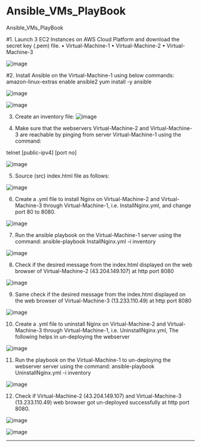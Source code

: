 # Ansible_VMs_PlayBook
Ansible_VMs_PlayBook


#1.	Launch 3 EC2 Instances on AWS Cloud Platform and download the secret key (.pem) file.
•	Virtual-Machine-1
•	Virtual-Machine-2
•	Virtual-Machine-3

![image](https://user-images.githubusercontent.com/40047632/189057829-21f8787e-a088-4c02-a590-e27fb18a2740.png)

 

#2.	Install Ansible on the Virtual-Machine-1 using below commands:
amazon-linux-extras enable ansible2
yum install -y ansible

![image](https://user-images.githubusercontent.com/40047632/189057976-891bcfd8-f8ed-461b-8c8e-8cf0f48f638f.png)


![image](https://user-images.githubusercontent.com/40047632/189058044-f0509dc1-30d1-4f4d-bc8e-f5d48d9b36fd.png)

 


3.	Create an inventory file:
 ![image](https://user-images.githubusercontent.com/40047632/189058081-318b3007-2289-4f0f-bf5a-97c528ee9367.png)



4.	Make sure that the webservers Virtual-Machine-2 and Virtual-Machine-3 are reachable by pinging from server Virtual-Machine-1 using the command: 

telnet [public-ipv4] [port no]

![image](https://user-images.githubusercontent.com/40047632/189058108-95c11df5-40b9-4826-a7c7-3069b56f9355.png)


 


5.	Source (src) index.html file as follows:
 


![image](https://user-images.githubusercontent.com/40047632/189058136-511371a9-5cbf-464b-8b2c-2cd3b2d2d185.png)





6.	Create a .yml file to install Nginx on Virtual-Machine-2 and Virtual-Machine-3 through Virtual-Machine-1, i.e. InstallNginx.yml, and change port 80 to 8080.

 
![image](https://user-images.githubusercontent.com/40047632/189058162-46e998e5-4991-48ff-8bf4-802723cb55de.png)



7.	Run the ansible playbook on the Virtual-Machine-1 server using the command: 
ansible-playbook InstallNginx.yml -i inventory

![image](https://user-images.githubusercontent.com/40047632/189058200-87fc6f87-f96e-4a3f-b78d-559d7b7ac5bd.png)

 


8.	Check if the desired message from the index.html displayed on the web browser of Virtual-Machine-2 (43.204.149.107) at http port 8080

 ![image](https://user-images.githubusercontent.com/40047632/189058220-49e5a7bc-be4b-41b2-92ef-9a16d7da4937.png)




9.	Same check if the desired message from the index.html displayed on the web browser of Virtual-Machine-3 (13.233.110.49) at http port 8080

![image](https://user-images.githubusercontent.com/40047632/189058246-f9c3c899-8a42-4906-951b-854d66c92f2d.png)

 


10.	Create a .yml file to uninstall Nginx on Virtual-Machine-2 and Virtual-Machine-3 through Virtual-Machine-1, i.e. UninstallNginx.yml, The following helps in un-deploying the webserver



 
![image](https://user-images.githubusercontent.com/40047632/189058266-ba64e602-ec99-430b-8e92-765a4d426b3f.png)











11.	Run the playbook on the Virtual-Machine-1 to un-deploying the webserver server using the command: 
ansible-playbook UninstallNginx.yml -i inventory

 ![image](https://user-images.githubusercontent.com/40047632/189058309-0a70fd9c-19de-4e6c-85fb-439ea69a4e25.png)


12.	Check if Virtual-Machine-2 (43.204.149.107) and Virtual-Machine-3 (13.233.110.49) web browser got un-deployed successfully at http port 8080.

 ![image](https://user-images.githubusercontent.com/40047632/189058333-fe57e744-f9a4-4b64-adbf-08f0053df2f2.png)

![image](https://user-images.githubusercontent.com/40047632/189058358-93e1d299-fc9a-4de3-9a66-2bdd223a173b.png)

 






***************************************************************************
